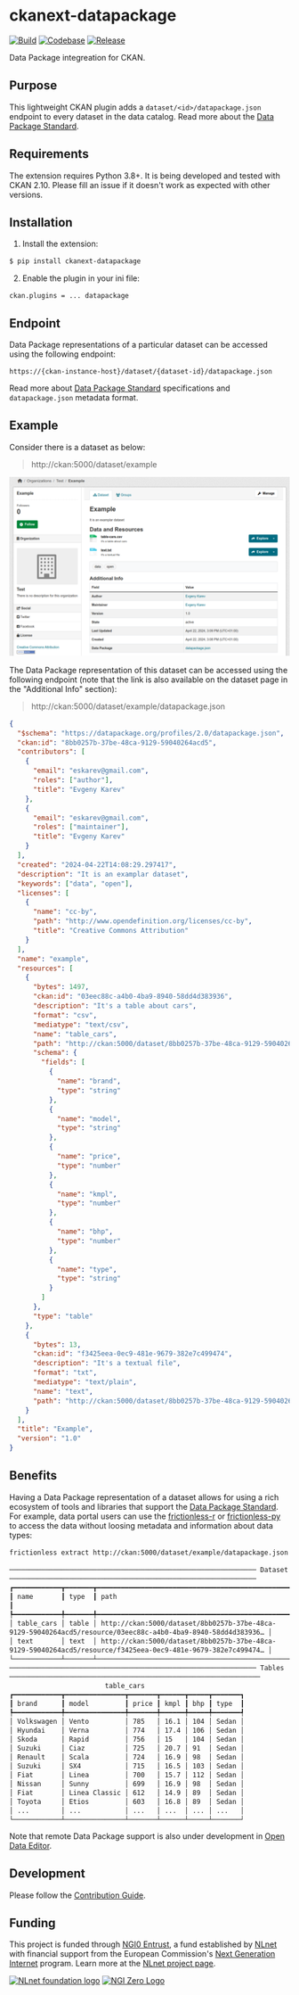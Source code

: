# ckanext-datapackage

[![Build](https://img.shields.io/github/actions/workflow/status/frictionlessdata/ckanext-datapackage/general.yaml?branch=main)](https://github.com/frictionlessdata/ckanext-datapackage/actions)
[![Codebase](https://img.shields.io/badge/codebase-github-brightgreen)](https://github.com/frictionlessdata/ckanext-datapackage)
[![Release](https://img.shields.io/pypi/v/ckanext-datapackage.svg)](https://pypi.python.org/pypi/ckanext-datapackage)

Data Package integreation for CKAN.

## Purpose

This lightweight CKAN plugin adds a `dataset/<id>/datapackage.json` endpoint to every dataset in the data catalog. Read more about the [Data Package Standard](https://datapackage.org/).

## Requirements

The extension requires Python 3.8+. It is being developed and tested with CKAN 2.10. Please fill an issue if it doesn't work as expected with other versions.

## Installation

1.  Install the extension:

```bash
$ pip install ckanext-datapackage
```

2.  Enable the plugin in your ini file:

```text
ckan.plugins = ... datapackage
```

## Endpoint

Data Package representations of a particular dataset can be accessed using the following endpoint:

```
https://{ckan-instance-host}/dataset/{dataset-id}/datapackage.json
```

Read more about [Data Package Standard](https://datapackage.org/) specifications and `datapackage.json` metadata format.

## Example

Consider there is a dataset as below:

> http://ckan:5000/dataset/example

![Dataset](assets/dataset.png)

The Data Package representation of this dataset can be accessed using the following endpoint (note that the link is also available on the dataset page in the "Additional Info" section):

> http://ckan:5000/dataset/example/datapackage.json

```json
{
  "$schema": "https://datapackage.org/profiles/2.0/datapackage.json",
  "ckan:id": "8bb0257b-37be-48ca-9129-59040264acd5",
  "contributors": [
    {
      "email": "eskarev@gmail.com",
      "roles": ["author"],
      "title": "Evgeny Karev"
    },
    {
      "email": "eskarev@gmail.com",
      "roles": ["maintainer"],
      "title": "Evgeny Karev"
    }
  ],
  "created": "2024-04-22T14:08:29.297417",
  "description": "It is an examplar dataset",
  "keywords": ["data", "open"],
  "licenses": [
    {
      "name": "cc-by",
      "path": "http://www.opendefinition.org/licenses/cc-by",
      "title": "Creative Commons Attribution"
    }
  ],
  "name": "example",
  "resources": [
    {
      "bytes": 1497,
      "ckan:id": "03eec88c-a4b0-4ba9-8940-58dd4d383936",
      "description": "It's a table about cars",
      "format": "csv",
      "mediatype": "text/csv",
      "name": "table_cars",
      "path": "http://ckan:5000/dataset/8bb0257b-37be-48ca-9129-59040264acd5/resource/03eec88c-a4b0-4ba9-8940-58dd4d383936/download/table-cars.csv",
      "schema": {
        "fields": [
          {
            "name": "brand",
            "type": "string"
          },
          {
            "name": "model",
            "type": "string"
          },
          {
            "name": "price",
            "type": "number"
          },
          {
            "name": "kmpl",
            "type": "number"
          },
          {
            "name": "bhp",
            "type": "number"
          },
          {
            "name": "type",
            "type": "string"
          }
        ]
      },
      "type": "table"
    },
    {
      "bytes": 13,
      "ckan:id": "f3425eea-0ec9-481e-9679-382e7c499474",
      "description": "It's a textual file",
      "format": "txt",
      "mediatype": "text/plain",
      "name": "text",
      "path": "http://ckan:5000/dataset/8bb0257b-37be-48ca-9129-59040264acd5/resource/f3425eea-0ec9-481e-9679-382e7c499474/download/text.txt"
    }
  ],
  "title": "Example",
  "version": "1.0"
}
```

## Benefits

Having a Data Package representation of a dataset allows for using a rich ecosystem of tools and libraries that support the [Data Package Standard](https://datapackage.org/). For example, data portal users can use the [frictionless-r](https://docs.ropensci.org/frictionless/) or [frictionless-py](https://framework.frictionlessdata.io/docs/console/overview.html) to access the data without loosing metadata and information about data types:

```bash
frictionless extract http://ckan:5000/dataset/example/datapackage.json
```

```text
────────────────────────────────────────────────────────────── Dataset ──────────────────────────────────────────────────────────────
┏━━━━━━━━━━━━┳━━━━━━━┳━━━━━━━━━━━━━━━━━━━━━━━━━━━━━━━━━━━━━━━━━━━━━━━━━━━━━━━━━━━━━━━━━━━━━━━━━━━━━━━━━━━━━━━━━━━━━━━━━━━━━━━━━━━━━━┓
┃ name       ┃ type  ┃ path                                                                                                         ┃
┡━━━━━━━━━━━━╇━━━━━━━╇━━━━━━━━━━━━━━━━━━━━━━━━━━━━━━━━━━━━━━━━━━━━━━━━━━━━━━━━━━━━━━━━━━━━━━━━━━━━━━━━━━━━━━━━━━━━━━━━━━━━━━━━━━━━━━┩
│ table_cars │ table │ http://ckan:5000/dataset/8bb0257b-37be-48ca-9129-59040264acd5/resource/03eec88c-a4b0-4ba9-8940-58dd4d383936… │
│ text       │ text  │ http://ckan:5000/dataset/8bb0257b-37be-48ca-9129-59040264acd5/resource/f3425eea-0ec9-481e-9679-382e7c499474… │
└────────────┴───────┴──────────────────────────────────────────────────────────────────────────────────────────────────────────────┘
────────────────────────────────────────────────────────────── Tables ───────────────────────────────────────────────────────────────
                        table_cars
┏━━━━━━━━━━━━┳━━━━━━━━━━━━━━━┳━━━━━━━┳━━━━━━┳━━━━━┳━━━━━━━┓
┃ brand      ┃ model         ┃ price ┃ kmpl ┃ bhp ┃ type  ┃
┡━━━━━━━━━━━━╇━━━━━━━━━━━━━━━╇━━━━━━━╇━━━━━━╇━━━━━╇━━━━━━━┩
│ Volkswagen │ Vento         │ 785   │ 16.1 │ 104 │ Sedan │
│ Hyundai    │ Verna         │ 774   │ 17.4 │ 106 │ Sedan │
│ Skoda      │ Rapid         │ 756   │ 15   │ 104 │ Sedan │
│ Suzuki     │ Ciaz          │ 725   │ 20.7 │ 91  │ Sedan │
│ Renault    │ Scala         │ 724   │ 16.9 │ 98  │ Sedan │
│ Suzuki     │ SX4           │ 715   │ 16.5 │ 103 │ Sedan │
│ Fiat       │ Linea         │ 700   │ 15.7 │ 112 │ Sedan │
│ Nissan     │ Sunny         │ 699   │ 16.9 │ 98  │ Sedan │
│ Fiat       │ Linea Classic │ 612   │ 14.9 │ 89  │ Sedan │
│ Toyota     │ Etios         │ 603   │ 16.8 │ 89  │ Sedan │
│ ...        │ ...           │ ...   │ ...  │ ... │ ...   │
└────────────┴───────────────┴───────┴──────┴─────┴───────┘
```

Note that remote Data Package support is also under development in [Open Data Editor](https://opendataeditor.okfn.org/).

## Development

Please follow the [Contribution Guide](CONTRIBUTING.md).

## Funding

This project is funded through [NGI0 Entrust](https://nlnet.nl/entrust), a fund established by [NLnet](https://nlnet.nl) with financial support from the European Commission's [Next Generation Internet](https://ngi.eu) program. Learn more at the [NLnet project page](https://nlnet.nl/project/FrictionlessStandards/).

[<img src="https://nlnet.nl/logo/banner.png" alt="NLnet foundation logo" width="20%" />](https://nlnet.nl)
[<img src="https://nlnet.nl/image/logos/NGI0_tag.svg" alt="NGI Zero Logo" width="20%" />](https://nlnet.nl/entrust)
